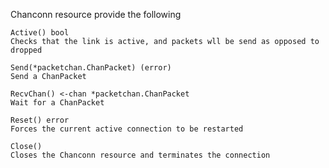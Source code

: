 


Chanconn resource provide the following

	Active() bool
    Checks that the link is active, and packets wll be send as opposed to dropped

	Send(*packetchan.ChanPacket) (error)
    Send a ChanPacket

	RecvChan() <-chan *packetchan.ChanPacket
    Wait for a ChanPacket

	Reset() error
    Forces the current active connection to be restarted

	Close()
    Closes the Chanconn resource and terminates the connection